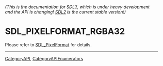 ###### (This is the documentation for SDL3, which is under heavy development and the API is changing! [SDL2](https://wiki.libsdl.org/SDL2/) is the current stable version!)
# SDL_PIXELFORMAT_RGBA32

Please refer to [SDL_PixelFormat](SDL_PixelFormat) for details.

----
[CategoryAPI](CategoryAPI), [CategoryAPIEnumerators](CategoryAPIEnumerators)

